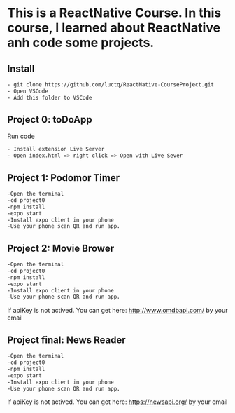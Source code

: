 # This is a ReactNative Course. In this course, I learned about ReactNative anh code some projects.
## Install
```bash
- git clone https://github.com/luctq/ReactNative-CourseProject.git
- Open VSCode
- Add this folder to VSCode
```
## Project 0: toDoApp
Run code
```bash
- Install extension Live Server
- Open index.html => right click => Open with Live Sever
```
## Project 1: Podomor Timer
```bash
-Open the terminal
-cd project0
-npm install
-expo start
-Install expo client in your phone
-Use your phone scan QR and run app.
```
## Project 2: Movie Brower
```bash
-Open the terminal
-cd project0
-npm install
-expo start
-Install expo client in your phone
-Use your phone scan QR and run app.
```
If apiKey is not actived. You can get here: http://www.omdbapi.com/ by your email
## Project final: News Reader
```bash
-Open the terminal
-cd project0
-npm install
-expo start
-Install expo client in your phone
-Use your phone scan QR and run app.
```
If apiKey is not actived. You can get here: https://newsapi.org/ by your email
 
